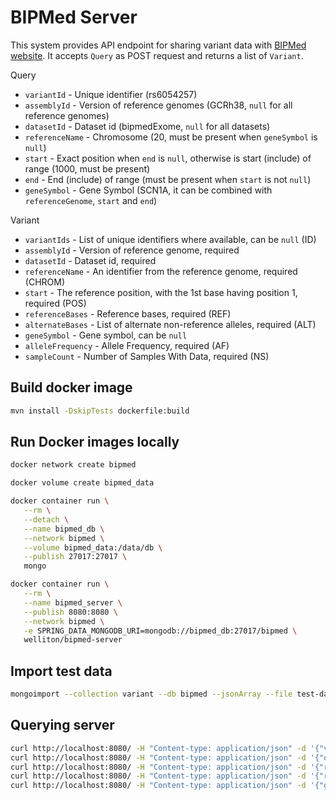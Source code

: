 # BIPMed Server

This system provides API endpoint for sharing variant data with [BIPMed website](https://bipmed.org/).
It accepts `Query` as POST request and returns a list of `Variant`.

Query

- `variantId` - Unique identifier (rs6054257)
- `assemblyId` - Version of reference genomes (GCRh38, `null` for all reference genomes)
- `datasetId` - Dataset id (bipmedExome, `null` for all datasets)
- `referenceName` - Chromosome (20, must be present when `geneSymbol` is `null`)
- `start` - Exact position when `end` is `null`, otherwise is start (include) of range (1000, must be present)
- `end` - End (include) of range (must be present when `start` is not `null`)
- `geneSymbol` - Gene Symbol (SCN1A, it can be combined with `referenceGenome`, `start` and `end`)

Variant

- `variantIds` - List of unique identifiers where available, can be `null` (ID)
- `assemblyId` - Version of reference genome, required
- `datasetId` - Dataset id, required
- `referenceName` - An identifier from the reference genome, required (CHROM)
- `start` - The reference position, with the 1st base having position 1, required (POS)
- `referenceBases` - Reference bases, required (REF)
- `alternateBases` - List of alternate non-reference alleles, required (ALT)
- `geneSymbol` - Gene symbol, can be `null`
- `alleleFrequency` - Allele Frequency, required (AF)
- `sampleCount` - Number of Samples With Data, required (NS)

## Build docker image
   
```bash
mvn install -DskipTests dockerfile:build
```

## Run Docker images locally

```bash
docker network create bipmed

docker volume create bipmed_data

docker container run \
   --rm \
   --detach \
   --name bipmed_db \
   --network bipmed \
   --volume bipmed_data:/data/db \
   --publish 27017:27017 \
   mongo

docker container run \
   --rm \
   --name bipmed_server \
   --publish 8080:8080 \
   --network bipmed \
   -e SPRING_DATA_MONGODB_URI=mongodb://bipmed_db:27017/bipmed \
   welliton/bipmed-server
```

## Import test data

```bash
mongoimport --collection variant --db bipmed --jsonArray --file test-data.json
```

## Querying server

```bash
curl http://localhost:8080/ -H "Content-type: application/json" -d '{"variantId":"rs6054257"}'
curl http://localhost:8080/ -H "Content-type: application/json" -d '{"datasetId":"test"}'
curl http://localhost:8080/ -H "Content-type: application/json" -d '{"referenceName":"20", "start":1230237}'
curl http://localhost:8080/ -H "Content-type: application/json" -d '{"referenceName":"20", "start":1230237, "end":1234567}'
curl http://localhost:8080/ -H "Content-type: application/json" -d '{"geneSymbol":"DEFB125"}'
```